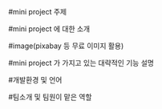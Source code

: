 #mini project 주제

#mini project 에 대한 소개

#image(pixabay 등 무료 이미지 활용)

#mini project 가 가지고 있는 대략적인 기능 설명

#개발환경 및 언어

#팀소개 및 팀원이 맡은 역할

